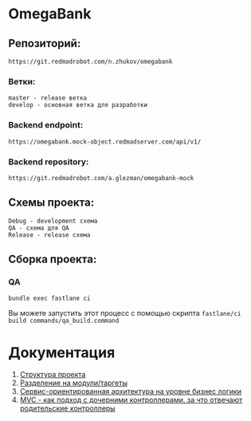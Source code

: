 # OmegaBank

## Репозиторий:
```
https://git.redmadrobot.com/n.zhukov/omegabank
```
### Ветки:
```
master - release ветка
develop - основная ветка для разработки
```
### Backend endpoint:
```
https://omegabank.mock-object.redmadserver.com/api/v1/
```
### Backend repository:
```
https://git.redmadrobot.com/a.glezman/omegabank-mock
```
## Схемы проекта:
```
Debug - development схема
QA - схема для QA
Release - release схема
```
## Сборка проекта:
### QA
```
bundle exec fastlane ci
```
Вы можете запустить этот процесс с помощью скрипта `fastlane/ci build commands/qa_build.command`

# Документация

1. [Структура проекта](Documentation/structure.md)
1. [Разделение на модули/таргеты](Documentation/modules.md)
1. [Сервис-ориентированная архитектура на уровне бизнес логики](Documentation/architecture.md)
1. [MVC - как подход с дочерними контроллерами, за что отвечают родительские контроллеры](Documentation/mvc.md)